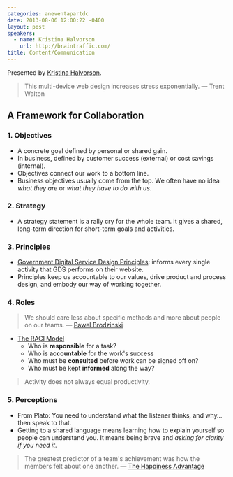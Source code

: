 ```yaml
---
categories: aneventapartdc
date: 2013-08-06 12:00:22 -0400
layout: post
speakers:
  - name: Kristina Halvorson
    url: http://braintraffic.com/
title: Content/Communication
---
```


Presented by [Kristina Halvorson](http://braintraffic.com/).

> This multi-device web design increases stress exponentially. — Trent Walton


## A Framework for Collaboration

### 1. Objectives

- A concrete goal defined by personal or shared gain.
- In business, defined by customer success (external) or cost savings (internal).
- Objectives connect our work to a bottom line.
- Business objectives usually come from the top. We often have no idea _what they are_ or _what they have to do with us_.

### 2. Strategy

- A strategy statement is a rally cry for the whole team. It gives a shared, long-term direction for short-term goals and activities.

### 3. Principles

- [Government Digital Service Design Principles](https://www.gov.uk/designprinciples): informs every single activity that GDS performs on their website.
- Principles keep us accountable to our values, drive product and process design, and embody our way of working together.

### 4. Roles

> We should care less about specific methods and more about people on our teams. — [Pawel Brodzinski](http://brodzinski.com/2010/03/good-agile-wrong-waterfall.html)

- [The RACI Model](http://en.wikipedia.org/wiki/Responsibility_assignment_matrix)
	- Who is **responsible** for a task?
	- Who is **accountable** for the work's success
	- Who must be **consulted** before work can be signed off on?
	- Who must be kept **informed** along the way?

> Activity does not always equal productivity.

### 5. Perceptions

- From Plato: You need to understand what the listener thinks, and why… then speak to that.
- Getting to a shared language means learning how to explain yourself so people can understand you. It means being brave and _asking for clarity if you need it_.

> The greatest predictor of a team's achievement was how the members felt about one another. — [The Happiness Advantage](http://www.amazon.com/gp/product/0307591549?ie=UTF8&camp=213733&creative=393185&creativeASIN=0307591549&linkCode=shr&tag=sixtwothreeor-20)